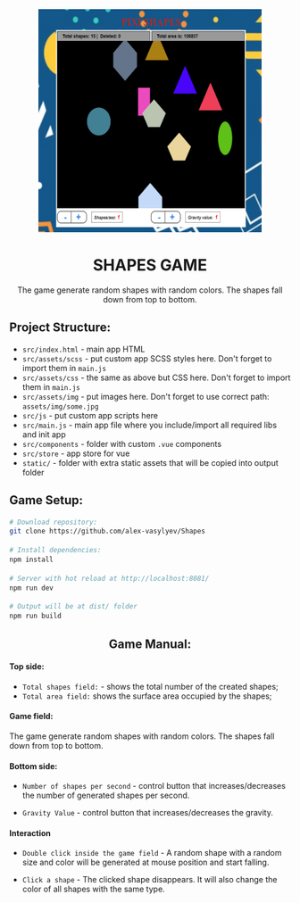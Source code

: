 <div align="center">
  <img width="400" height="400" src="./dist/assets/img/screenshots/Screenshot_1.jpg">
  <h1>SHAPES GAME</h1>
  <p>
    The game generate random shapes with random colors. The shapes fall down from top to bottom.
  </p>
</div>

## Project Structure:

* `src/index.html` - main app HTML
* `src/assets/scss` - put custom app SCSS styles here. Don't forget to import them in `main.js`
* `src/assets/css` - the same as above but CSS here. Don't forget to import them in `main.js`
* `src/assets/img` - put images here. Don't forget to use correct path: `assets/img/some.jpg`
* `src/js` - put custom app scripts here
* `src/main.js` - main app file where you include/import all required libs and init app
* `src/components` - folder with custom `.vue` components
* `src/store` - app store for vue
* `static/` - folder with extra static assets that will be copied into output folder

## Game Setup:

``` bash
# Download repository:
git clone https://github.com/alex-vasylyev/Shapes

# Install dependencies:
npm install

# Server with hot reload at http://localhost:8081/
npm run dev

# Output will be at dist/ folder
npm run build
```

<div align="center">
  <h2>Game Manual:</h2>
</div>

#### Top side:
* `Total shapes field:` - shows the total number of the created shapes;
* `Total area field:` shows the surface area occupied by the shapes;

#### Game field:
The game generate random shapes with random colors. The shapes fall down from top to bottom.

#### Bottom side:
* `Number of shapes per second` - control button that increases/decreases the number of generated shapes per second.

* `Gravity Value` - control button that increases/decreases the gravity.

#### Interaction

* `Double click inside the game field` - A random shape with a random size and color will be generated at mouse position and start falling.

* `Click a shape` - The clicked shape disappears. It will also change the color of all shapes with the same type.

